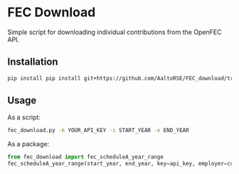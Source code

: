 # FEC Download

Simple script for downloading individual contributions from the OpenFEC API.

## Installation

```bash
pip install pip install git+https://github.com/AaltoRSE/FEC_download/tree/master
```

## Usage

As a script:
```bash
fec_download.py -k YOUR_API_KEY -s START_YEAR -e END_YEAR
```

As a package:
```python
from fec_download import fec_scheduleA_year_range
fec_scheduleA_year_range(start_year, end_year, key=api_key, employer=company)
```
